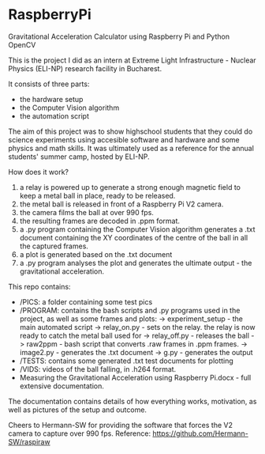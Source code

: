 # RaspberryPi
Gravitational Acceleration Calculator using Raspberry Pi and Python OpenCV

This is the project I did as an intern at Extreme Light Infrastructure - Nuclear Physics (ELI-NP) research facility in Bucharest.

It consists of three parts:
  - the hardware setup
  - the Computer Vision algorithm
  - the automation script
  
The aim of this project was to show highschool students that they could do science experiments using accesible software and hardware and some physics and math skills.
It was ultimately used as a reference for the annual students' summer camp, hosted by ELI-NP.

How does it work?
  1. a relay is powered up to generate a strong enough magnetic field to keep a metal ball in place, ready to be released.
  2. the metal ball is released in front of a Raspberry Pi V2 camera.
  3. the camera films the ball at over 990 fps.
  4. the resulting frames are decoded in .ppm format.
  5. a .py program containing the Computer Vision algorithm generates a .txt document containing the XY coordinates of the centre of the ball in all the captured frames. 
  6. a plot is generated based on the .txt document
  7. a .py program analyses the plot and generates the ultimate output - the gravitational acceleration.

This repo contains:
  - /PICS: a folder containing some test pics
  - /PROGRAM: contains the bash scripts and .py programs used in the project, as well as some frames and plots:
                -> experiment_setup - the main automated script
                -> relay_on.py - sets on the relay. the relay is now ready to catch the metal ball used for
                -> relay_off.py - releases the ball
                -> raw2ppm - bash script that converts .raw frames in .ppm frames.
                -> image2.py - generates the .txt document
                -> g.py - generates the output
  - /TESTS: contains some generated .txt test documents for plotting
  - /VIDS: videos of the ball falling, in .h264 format.
  - Measuring the Gravitational Acceleration using Raspberry Pi.docx - full extensive documentation.
  
  The documentation contains details of how everything works, motivation, as well as pictures of the setup and outcome.
  
  Cheers to Hermann-SW for providing the software that forces the V2 camera to capture over 990 fps.
  Reference: https://github.com/Hermann-SW/raspiraw

